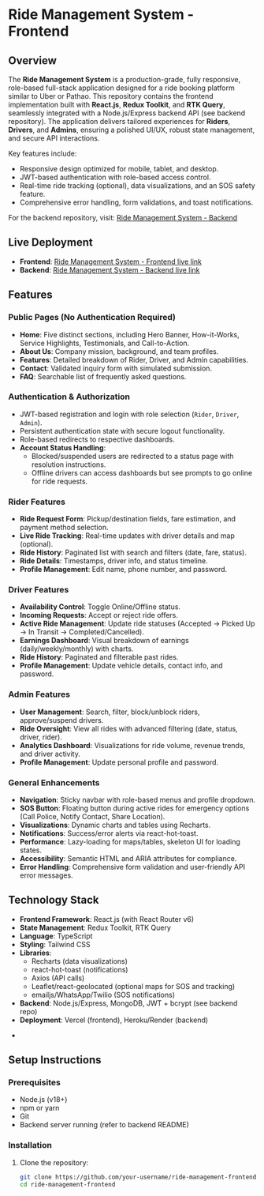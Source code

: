 # Ride Management System - Frontend


## Overview

The **Ride Management System** is a production-grade, fully responsive, role-based full-stack application designed for a ride booking platform similar to Uber or Pathao. This repository contains the frontend implementation built with **React.js**, **Redux Toolkit**, and **RTK Query**, seamlessly integrated with a Node.js/Express backend API (see backend repository). The application delivers tailored experiences for **Riders**, **Drivers**, and **Admins**, ensuring a polished UI/UX, robust state management, and secure API interactions.

Key features include:
- Responsive design optimized for mobile, tablet, and desktop.
- JWT-based authentication with role-based access control.
- Real-time ride tracking (optional), data visualizations, and an SOS safety feature.
- Comprehensive error handling, form validations, and toast notifications.

For the backend repository, visit: [Ride Management System - Backend](https://github.com/Rayhan-Rakib1/Ride-management-system-backend) <!-- Replace with actual backend repo URL -->

## Live Deployment

- **Frontend**: [Ride Management System - Frontend live link](https://ride-management-system-frontend.vercel.app/) <!-- Replace with actual deployment URL -->
- **Backend**: [Ride Management System - Backend live link](https://assainment-5-server.vercel.app/) <!-- Replace with actual deployment URL -->

## Features  

### Public Pages (No Authentication Required)
- **Home**: Five distinct sections, including Hero Banner, How-it-Works, Service Highlights, Testimonials, and Call-to-Action.
- **About Us**: Company mission, background, and team profiles.
- **Features**: Detailed breakdown of Rider, Driver, and Admin capabilities.
- **Contact**: Validated inquiry form with simulated submission.
- **FAQ**: Searchable list of frequently asked questions.

### Authentication & Authorization
- JWT-based registration and login with role selection (`Rider`, `Driver`, `Admin`).
- Persistent authentication state with secure logout functionality.
- Role-based redirects to respective dashboards.
- **Account Status Handling**:
  - Blocked/suspended users are redirected to a status page with resolution instructions.
  - Offline drivers can access dashboards but see prompts to go online for ride requests.

### Rider Features
- **Ride Request Form**: Pickup/destination fields, fare estimation, and payment method selection.
- **Live Ride Tracking**: Real-time updates with driver details and map (optional).
- **Ride History**: Paginated list with search and filters (date, fare, status).
- **Ride Details**: Timestamps, driver info, and status timeline.
- **Profile Management**: Edit name, phone number, and password.

### Driver Features
- **Availability Control**: Toggle Online/Offline status.
- **Incoming Requests**: Accept or reject ride offers.
- **Active Ride Management**: Update ride statuses (Accepted → Picked Up → In Transit → Completed/Cancelled).
- **Earnings Dashboard**: Visual breakdown of earnings (daily/weekly/monthly) with charts.
- **Ride History**: Paginated and filterable past rides.
- **Profile Management**: Update vehicle details, contact info, and password.

### Admin Features
- **User Management**: Search, filter, block/unblock riders, approve/suspend drivers.
- **Ride Oversight**: View all rides with advanced filtering (date, status, driver, rider).
- **Analytics Dashboard**: Visualizations for ride volume, revenue trends, and driver activity.
- **Profile Management**: Update personal profile and password.

### General Enhancements
- **Navigation**: Sticky navbar with role-based menus and profile dropdown.
- **SOS Button**: Floating button during active rides for emergency options (Call Police, Notify Contact, Share Location).
- **Visualizations**: Dynamic charts and tables using Recharts.
- **Notifications**: Success/error alerts via react-hot-toast.
- **Performance**: Lazy-loading for maps/tables, skeleton UI for loading states.
- **Accessibility**: Semantic HTML and ARIA attributes for compliance.
- **Error Handling**: Comprehensive form validation and user-friendly API error messages.

## Technology Stack

- **Frontend Framework**: React.js (with React Router v6)
- **State Management**: Redux Toolkit, RTK Query
- **Language**: TypeScript
- **Styling**: Tailwind CSS
- **Libraries**:
  - Recharts (data visualizations)
  - react-hot-toast (notifications)
  - Axios (API calls)
  - Leaflet/react-geolocated (optional maps for SOS and tracking)
  - emailjs/WhatsApp/Twilio (SOS notifications)
- **Backend**: Node.js/Express, MongoDB, JWT + bcrypt (see backend repo)
- **Deployment**: Vercel (frontend), Heroku/Render (backend)

*

## Setup Instructions

### Prerequisites
- Node.js (v18+)
- npm or yarn
- Git
- Backend server running (refer to backend README)

### Installation
1. Clone the repository:
   ```bash
   git clone https://github.com/your-username/ride-management-frontend.git
   cd ride-management-frontend



